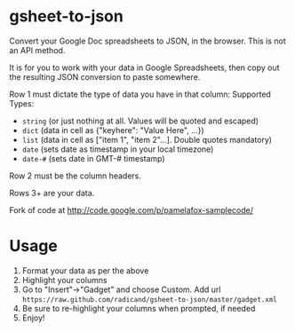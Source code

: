 gsheet-to-json
==============

Convert your Google Doc spreadsheets to JSON, in the browser.  This is not an API method.

It is for you to work with your data in Google Spreadsheets, then copy out the resulting JSON conversion to paste somewhere.

Row 1 must dictate the type of data you have in that column:
Supported Types:

 * `string` (or just nothing at all.  Values will be quoted and escaped)
 * `dict` (data in cell as {"keyhere": "Value Here", ...})
 * `list` (data in cell as ["item 1", "item 2"...].  Double quotes mandatory)
 * `date` (sets date as timestamp in your local timezone)
 * `date-#` (sets date in GMT-# timestamp)

Row 2 must be the column headers.

Rows 3+ are your data.

Fork of code at http://code.google.com/p/pamelafox-samplecode/


Usage
=====

1. Format your data as per the above
2. Highlight your columns
3. Go to "Insert"->"Gadget" and choose Custom.  Add url `https://raw.github.com/radicand/gsheet-to-json/master/gadget.xml`
4. Be sure to re-highlight your columns when prompted, if needed
5. Enjoy!